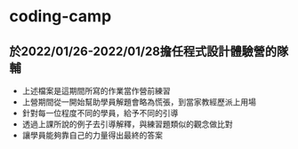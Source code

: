# coding-camp
## 於2022/01/26-2022/01/28擔任程式設計體驗營的隊輔
+ 上述檔案是這期間所寫的作業當作營前練習
+ 上營期間從一開始幫助學員解題會略為慌張，到當家教經歷派上用場
+ 針對每一位程度不同的學員，給予不同的引導
+ 透過上課所說的例子去引導解釋，與練習題類似的觀念做比對
+ 讓學員能夠靠自己的力量得出最終的答案
